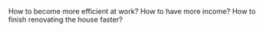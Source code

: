 
How to become more efficient at work?
How to have more income?
How to finish renovating the house faster?
